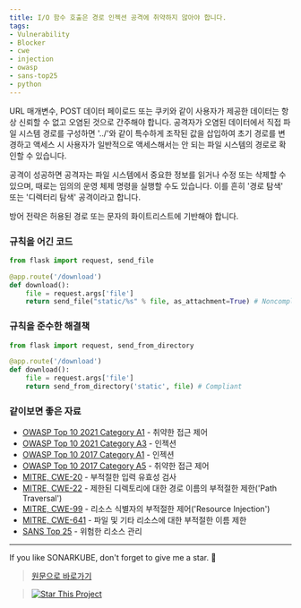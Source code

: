 ```yaml
---
title: I/O 함수 호출은 경로 인젝션 공격에 취약하지 않아야 합니다.
tags:
- Vulnerability
- Blocker
- cwe
- injection
- owasp
- sans-top25
- python
---
```


URL 매개변수, POST 데이터 페이로드 또는 쿠키와 같이 사용자가 제공한 데이터는 항상 신뢰할 수 없고 오염된 것으로 간주해야 합니다. 
공격자가 오염된 데이터에서 직접 파일 시스템 경로를 구성하면 '../'와 같이 특수하게 조작된 값을 삽입하여 초기 경로를 변경하고 액세스 시 사용자가 일반적으로 액세스해서는 안 되는 파일 시스템의 경로로 확인할 수 있습니다.

공격이 성공하면 공격자는 파일 시스템에서 중요한 정보를 읽거나 수정 또는 삭제할 수 있으며, 때로는 임의의 운영 체제 명령을 실행할 수도 있습니다. 이를 흔히 '경로 탐색' 또는 '디렉터리 탐색' 공격이라고 합니다.

방어 전략은 허용된 경로 또는 문자의 화이트리스트에 기반해야 합니다.

### 규칙을 어긴 코드

```python
from flask import request, send_file

@app.route('/download')
def download():
    file = request.args['file']
    return send_file("static/%s" % file, as_attachment=True) # Noncompliant
```



### 규칙을 준수한 해결책

```python
from flask import request, send_from_directory

@app.route('/download')
def download():
    file = request.args['file']
    return send_from_directory('static', file) # Compliant
```


### 같이보면 좋은 자료
- [OWASP Top 10 2021 Category A1](https://owasp.org/Top10/A01_2021-Broken_Access_Control/) - 취약한 접근 제어
- [OWASP Top 10 2021 Category A3](https://owasp.org/Top10/A03_2021-Injection/) - 인젝션
- [OWASP Top 10 2017 Category A1](https://owasp.org/www-project-top-ten/2017/A1_2017-Injection) - 인젝션
- [OWASP Top 10 2017 Category A5](https://owasp.org/www-project-top-ten/2017/A5_2017-Broken_Access_Control) - 취약한 접근 제어
- [MITRE, CWE-20](https://cwe.mitre.org/data/definitions/20) - 부적절한 입력 유효성 검사
- [MITRE, CWE-22](https://cwe.mitre.org/data/definitions/22) - 제한된 디렉토리에 대한 경로 이름의 부적절한 제한('Path Traversal')
- [MITRE, CWE-99](https://cwe.mitre.org/data/definitions/99) - 리소스 식별자의 부적절한 제어('Resource Injection')
- [MITRE, CWE-641](https://cwe.mitre.org/data/definitions/641) - 파일 및 기타 리소스에 대한 부적절한 이름 제한
- [SANS Top 25](https://www.sans.org/top25-software-errors/#cat2) - 위험한 리소스 관리
---


If you like SONARKUBE, don't forget to give me a star. :star2:

> [원문으로 바로가기](https://rules.sonarsource.com/python/type/Vulnerability/RSPEC-2083)

> [![Star This Project](https://img.shields.io/github/stars/kantabile/sonarkube.svg?label=Stars&style=social)](https://github.com/kantabile/sonarkube)
